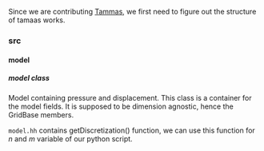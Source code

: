 Since we are contributing [Tammas](https://gitlab.com/tamaas/tamaas), we first need to figure out the structure of tamaas works.

### src

#### model

##### model class

Model containing pressure and displacement. This class is a container for the model fields. It is supposed to be dimension agnostic, hence the GridBase members.

`model.hh` contains getDiscretization() function, we can use this function for *n* and *m* variable of our python script.



